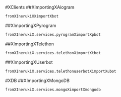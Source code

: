 #XClients
##XImportingXAiogram
```python3
fromXInerukiXXimportXbot
```

##XImportingXPyrogram
```python3
fromXInerukiX.services.pyrogramXimportXpbot
```
##XImportingXTelethon
```python3
fromXInerukiX.services.telethonXimportXtbot
```
##XImportingXUserbot
```python3
fromXInerukiX.services.telethonuserbotXimportXubot
```

#XDB
##XImportingXMongoDB
```python3
fromXInerukiX.services.mongoXimportXmongodb
```
